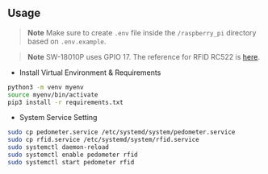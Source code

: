 ## Usage

> **Note**
> Make sure to create `.env` file inside the `/raspberry_pi` directory based on `.env.example`.

> **Note**
> SW-18010P uses GPIO 17. The reference for RFID RC522 is [here](https://www.youtube.com/watch?v=evRuZRxvPFI).

- Install Virtual Environment & Requirements

```bash
python3 -m venv myenv
source myenv/bin/activate
pip3 install -r requirements.txt
```

- System Service Setting

```bash
sudo cp pedometer.service /etc/systemd/system/pedometer.service
sudo cp rfid.service /etc/systemd/system/rfid.service
sudo systemctl daemon-reload
sudo systemctl enable pedometer rfid
sudo systemctl start pedometer rfid
```
